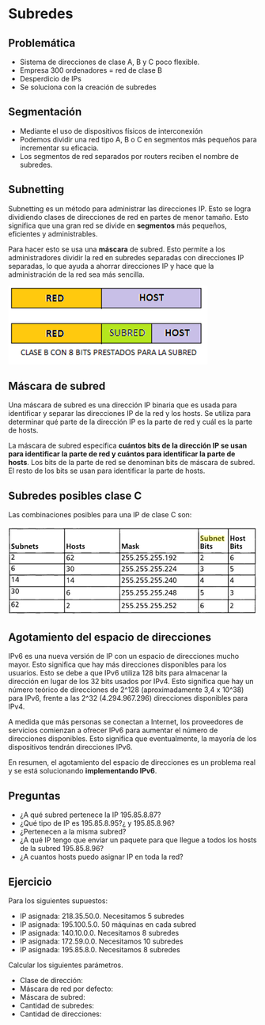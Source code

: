 # Subredes

## Problemática

- Sistema de direcciones de clase A, B y C poco flexible.
- Empresa 300 ordenadores = red de clase B
- Desperdicio de IPs
- Se soluciona con la creación de subredes

## Segmentación

- Mediante el uso de dispositivos físicos de interconexión
- Podemos dividir una red tipo A, B o C en segmentos más pequeños para incrementar su eficacia.
- Los segmentos de red separados por routers reciben el nombre de subredes.

## Subnetting

Subnetting es un método para administrar las direcciones IP. Esto se logra dividiendo clases de direcciones de red en partes de menor tamaño. Esto significa que una gran red se divide en **segmentos** más pequeños, eficientes y administrables.

Para hacer esto se usa una **máscara** de subred. Esto permite a los administradores dividir la red en subredes separadas con direcciones IP separadas, lo que ayuda a ahorrar direcciones IP y hace que la administración de la red sea más sencilla.

![imagen](img/2019-05-08-08-49-20.png)

## Máscara de subred

Una máscara de subred es una dirección IP binaria que es usada para identificar y separar las direcciones IP de la red y los hosts. Se utiliza para determinar qué parte de la dirección IP es la parte de red y cuál es la parte de hosts.

La máscara de subred especifica **cuántos bits de la dirección IP se usan para identificar la parte de red y cuántos para identificar la parte de hosts**. Los bits de la parte de red se denominan bits de máscara de subred. El resto de los bits se usan para identificar la parte de hosts.

## Subredes posibles clase C

Las combinaciones posibles para una IP de clase C son:

![imagen](img/2019-05-08-08-50-03.png)

## Agotamiento del espacio de direcciones

IPv6 es una nueva versión de IP con un espacio de direcciones mucho mayor. Esto significa que hay más direcciones disponibles para los usuarios. Esto se debe a que IPv6 utiliza 128 bits para almacenar la dirección en lugar de los 32 bits usados por IPv4. Esto significa que hay un número teórico de direcciones de 2^128 (aproximadamente 3,4 x 10^38) para IPv6, frente a las 2^32 (4.294.967.296) direcciones disponibles para IPv4.

A medida que más personas se conectan a Internet, los proveedores de servicios comienzan a ofrecer IPv6 para aumentar el número de direcciones disponibles. Esto significa que eventualmente, la mayoría de los dispositivos tendrán direcciones IPv6.

En resumen, el agotamiento del espacio de direcciones es un problema real y se está solucionando **implementando IPv6**.

## Preguntas

- ¿A qué subred pertenece la IP 195.85.8.87?
- ¿Qué tipo de IP es 195.85.8.95?¿ y 195.85.8.96?
- ¿Pertenecen a la misma subred?
- ¿A qué IP tengo que enviar un paquete para que llegue a todos los hosts de la subred 195.85.8.96?
- ¿A cuantos hosts puedo asignar IP en toda la red?

## Ejercicio

Para los siguientes supuestos:

- IP asignada: 218.35.50.0. Necesitamos 5 subredes
- IP asignada: 195.100.5.0. 50 máquinas en cada subred
- IP asignada: 140.10.0.0. Necesitamos 8 subredes
- IP asignada: 172.59.0.0. Necesitamos 10 subredes
- IP asignada: 195.85.8.0. Necesitamos 8 subredes

Calcular los siguientes parámetros.

- Clase de dirección:
- Máscara de red por defecto:
- Máscara de subred:
- Cantidad de subredes:
- Cantidad de direcciones:
